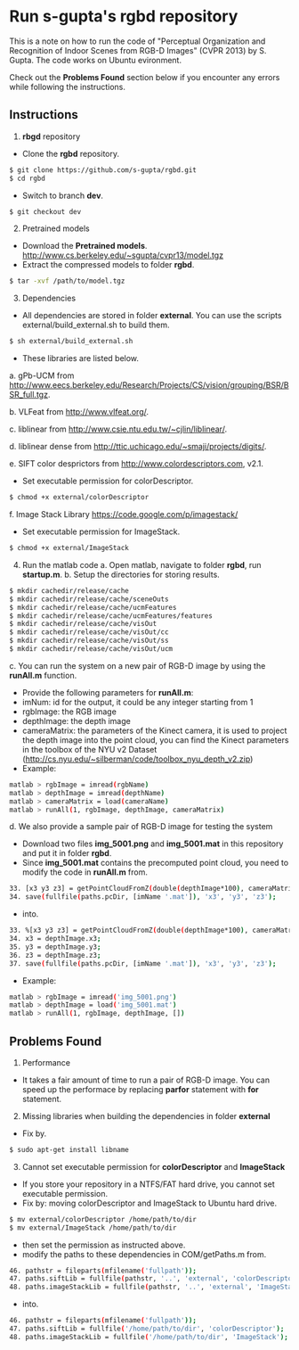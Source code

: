 # Run s-gupta's rgbd repository

This is a note on how to run the code of "Perceptual Organization and Recognition of Indoor Scenes from RGB-D Images" (CVPR 2013) by S. Gupta. The code works on Ubuntu evironment.

Check out the **Problems Found** section below if you encounter any errors while following the instructions.

## Instructions
1. **rbgd** repository
 * Clone the **rgbd** repository.
 ```sh
 $ git clone https://github.com/s-gupta/rgbd.git
 $ cd rgbd
 ```
  * Switch to branch **dev**.
  ```sh
  $ git checkout dev
  ```
2. Pretrained models
  * Download the **Pretrained models**.
  http://www.cs.berkeley.edu/~sgupta/cvpr13/model.tgz
  * Extract the compressed models to folder **rgbd**.
  ```sh
  $ tar -xvf /path/to/model.tgz
  ```
3. Dependencies
 * All dependencies are stored in folder **external**. You can use the scripts external/build_external.sh to build them.
 ```sh
 $ sh external/build_external.sh
 ```
  
 * These libraries are listed below.

  a. gPb-UCM from http://www.eecs.berkeley.edu/Research/Projects/CS/vision/grouping/BSR/BSR_full.tgz.
 
  b. VLFeat from http://www.vlfeat.org/.
 
  c. liblinear from http://www.csie.ntu.edu.tw/~cjlin/liblinear/.
 
  d. liblinear dense from http://ttic.uchicago.edu/~smaji/projects/digits/.
 
  e. SIFT color desprictors from http://www.colordescriptors.com, v2.1.
   * Set executable permission for colorDescriptor.
   ```sh
   $ chmod +x external/colorDescriptor
   ```
  
  f. Image Stack Library https://code.google.com/p/imagestack/
   * Set executable permission for ImageStack.
   ```sh
   $ chmod +x external/ImageStack
   ```
4. Run the matlab code
 a. Open matlab, navigate to folder **rgbd**, run **startup.m**.
 b. Setup the directories for storing results.
 ```sh
 $ mkdir cachedir/release/cache
 $ mkdir cachedir/release/cache/sceneOuts
 $ mkdir cachedir/release/cache/ucmFeatures
 $ mkdir cachedir/release/cache/ucmFeatures/features
 $ mkdir cachedir/release/cache/visOut
 $ mkdir cachedir/release/cache/visOut/cc
 $ mkdir cachedir/release/cache/visOut/ss
 $ mkdir cachedir/release/cache/visOut/ucm
 ```
 c. You can run the system on a new pair of RGB-D image by using the **runAll.m** function.
  * Provide the following parameters for **runAll.m**:
   * imNum: id for the output, it could be any integer starting from 1
   * rgbImage: the RGB image
   * depthImage: the depth image
   * cameraMatrix: the parameters of the Kinect camera, it is used to project the depth image into the point cloud, you can find the Kinect parameters in the toolbox of the NYU v2 Dataset (http://cs.nyu.edu/~silberman/code/toolbox_nyu_depth_v2.zip)
  * Example:
  ```sh
  matlab > rgbImage = imread(rgbName)
  matlab > depthImage = imread(depthName)
  matlab > cameraMatrix = load(cameraName) 
  matlab > runAll(1, rgbImage, depthImage, cameraMatrix)
  ```
 d. We also provide a sample pair of RGB-D image for testing the system
  * Download two files **img_5001.png** and **img_5001.mat** in this repository and put it in folder **rgbd**.
  * Since **img_5001.mat** contains the precomputed point cloud, you need to modify the code in **runAll.m** from.
  ```sh
  33. [x3 y3 z3] = getPointCloudFromZ(double(depthImage*100), cameraMatrix, 1);
  34. save(fullfile(paths.pcDir, [imName '.mat']), 'x3', 'y3', 'z3');
  ```
  * into.
  ```sh
  33. %[x3 y3 z3] = getPointCloudFromZ(double(depthImage*100), cameraMatrix, 1);
  34. x3 = depthImage.x3;
  35. y3 = depthImage.y3;
  36. z3 = depthImage.z3;
  37. save(fullfile(paths.pcDir, [imName '.mat']), 'x3', 'y3', 'z3');
  ```
  * Example:
  ```sh
  matlab > rgbImage = imread('img_5001.png')
  matlab > depthImage = load('img_5001.mat')
  matlab > runAll(1, rgbImage, depthImage, [])
  ```

## Problems Found
1. Performance
 * It takes a fair amount of time to run a pair of RGB-D image. You can speed up the performace by replacing **parfor** statement with **for** statement.
2. Missing libraries when building the dependencies in folder **external** 
 * Fix by.
 ```sh
 $ sudo apt-get install libname
 ```
3. Cannot set executable permission for **colorDescriptor** and **ImageStack**
 * If you store your repository in a NTFS/FAT hard drive, you cannot set executable permission.
 * Fix by: moving colorDescriptor and ImageStack to Ubuntu hard drive.
 ```sh
 $ mv external/colorDescriptor /home/path/to/dir
 $ mv external/ImageStack /home/path/to/dir 
 ```
 * then set the permission as instructed above.
 * modify the paths to these dependencies in COM/getPaths.m from.
 ```sh
 46. pathstr = fileparts(mfilename('fullpath'));
 47. paths.siftLib = fullfile(pathstr, '..', 'external', 'colorDescriptor');
 48. paths.imageStackLib = fullfile(pathstr, '..', 'external', 'ImageStack');
 ```
 * into.
 ```sh
 46. pathstr = fileparts(mfilename('fullpath'));
 47. paths.siftLib = fullfile('/home/path/to/dir', 'colorDescriptor');
 48. paths.imageStackLib = fullfile('/home/path/to/dir', 'ImageStack');
 ```
